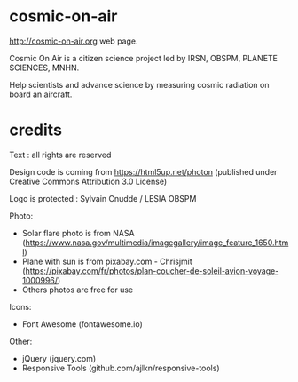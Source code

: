 # cosmic-on-air
http://cosmic-on-air.org web page. 

Cosmic On Air is a citizen science project led by IRSN, OBSPM, PLANETE SCIENCES, MNHN.

Help scientists and advance science by measuring cosmic radiation on board an aircraft.

# credits
Text : all rights are reserved

Design code is coming from https://html5up.net/photon (published under Creative Commons Attribution 3.0 License)

Logo is protected : Sylvain Cnudde / LESIA OBSPM

Photo: 
- Solar flare photo is from NASA (https://www.nasa.gov/multimedia/imagegallery/image_feature_1650.html)
- Plane with sun is from pixabay.com - Chrisjmit (https://pixabay.com/fr/photos/plan-coucher-de-soleil-avion-voyage-1000996/)
- Others photos are free for use

Icons:
- Font Awesome (fontawesome.io)

Other:
- jQuery (jquery.com)
- Responsive Tools (github.com/ajlkn/responsive-tools)
